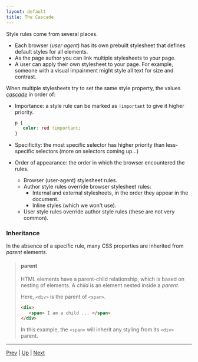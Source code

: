 ```yaml
---
layout: default
title: The Cascade
---
```


Style rules come from several places.

* Each browser (*user agent*) has its own prebuilt stylesheet that defines default styles for all elements.
* As the page author you can link multiple stylesheets to your page.
* A user can apply their own stylesheet to your page.
  For example, someone with a visual impairment might style all text for size and contrast.

When multiple stylesheets try to set the same style property, the values [*cascade*][MDNCascade] in order of:

* Importance: a style rule can be marked as `!important` to give it higher priority.
  ```css
  p {
     color: red !important;
  }
  ```

* Specificity: the most specific selector has higher priority than less-specific selectors (more on selectors coming up...)

* Order of appearance: the order in which the browser encountered the rules.
  * Browser (user-agent) stylesheet rules.
  * Author style rules override browser stylesheet rules:
    * Internal and external stylesheets, in the order they appear in the document.
    * Inline styles (which we won't use).
  * User style rules override author style rules (these are not very common).

### Inheritance

In the absence of a specific rule, many CSS properties are inherited from _parent_ elements.

> #### parent
> HTML elements have a parent-child relationship, which is based on nesting of elements. A _child_ is an element nested inside a _parent_.
>
> Here, `<div>` is the parent of `<span>`.
> ```html
> <div>
>    <span> I am a child ... </span>
> </div>
> ```
>
> In this example, the `<span>` will inherit any styling from its `<div>` parent.

[BuildingYourFirstWebPage]: http://learn.shayhowe.com/html-css/building-your-first-web-page/
[MDNCascade]: https://developer.mozilla.org/en-US/docs/Web/CSS/Cascade

<hr>

[Prev](cssSpecificity.md) | [Up](README.md) | [Next](cssMoreSelectors.md)

